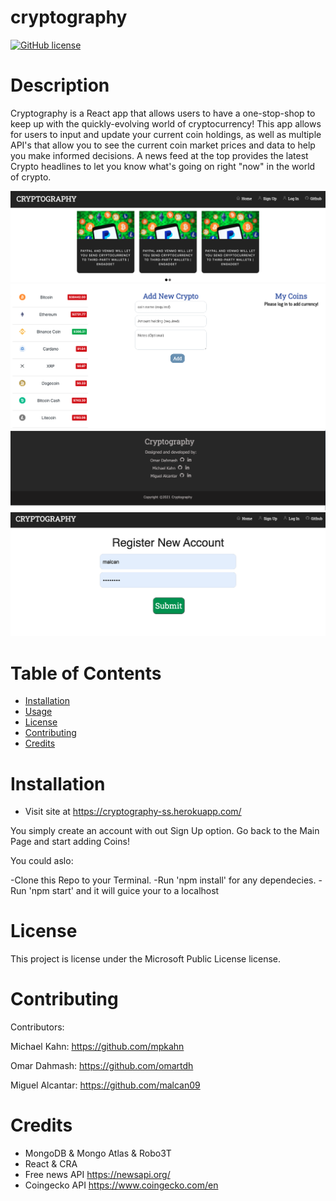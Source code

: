 # cryptography

  [![GitHub license](https://img.shields.io/badge/license-MIT-blue.svg)](https://github.com/undefined/)
  # Description
  
  Cryptography is a React app that allows users to have a one-stop-shop to keep up with the quickly-evolving world of cryptocurrency! This app allows for users to input and update your current coin holdings, as well as multiple API's that allow you to see the current coin market prices and data to help you make informed decisions. A news feed at the top provides the latest Crypto headlines to let you know what's going on right "now" in the world of crypto.
 
<img src="images/Navbar.png" alt="Navbar">

<img src="images/Timeline.png" alt="Timeline">

<img src="images/bottom.png" alt="footer2">

<img src="images/SignUp.png" alt="SignUp">



  # Table of Contents 
  * [Installation](#installation)
  * [Usage](#usage)
  * [License](#license)
  * [Contributing](#contributing)
  * [Credits](#questions)
  
  # Installation
  
 * Visit site at https://cryptography-ss.herokuapp.com/
 
 You simply create an account with out Sign Up option. Go back to the Main Page and start adding Coins!

You could aslo:

  -Clone this Repo to your Terminal.
  -Run 'npm install' for any dependecies.
  -Run 'npm start' and it will guice your to a localhost


  # License
  This project is license under the Microsoft Public License license.
  
  # Contributing
  
  ​Contributors:

  Michael  Kahn: https://github.com/mpkahn

  Omar Dahmash: https://github.com/omartdh

  Miguel Alcantar: https://github.com/malcan09

  # Credits
  * MongoDB & Mongo Atlas & Robo3T
  * React & CRA
  * Free news API https://newsapi.org/
  * Coingecko API https://www.coingecko.com/en

 

  